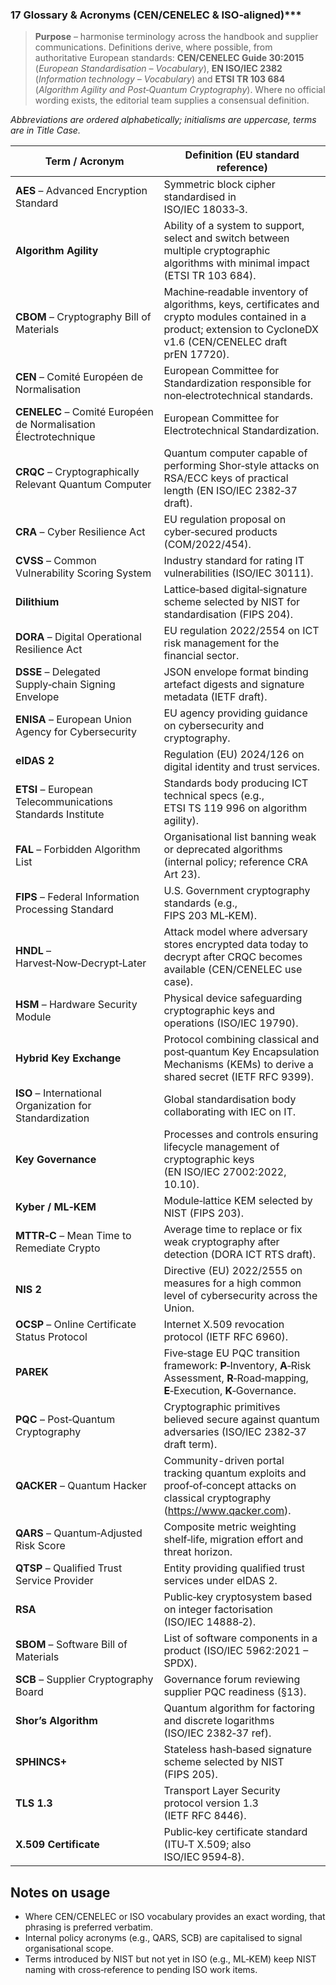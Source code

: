 ### 17  Glossary & Acronyms (CEN/CENELEC & ISO‑aligned)***


> **Purpose** – harmonise terminology across the handbook and supplier communications.  Definitions derive, where possible, from authoritative European standards: **CEN/CENELEC Guide 30:2015** (*European Standardisation – Vocabulary*), **EN ISO/IEC 2382** (*Information technology – Vocabulary*) and **ETSI TR 103 684** (*Algorithm Agility and Post‑Quantum Cryptography*).  Where no official wording exists, the editorial team supplies a consensual definition.

_Abbreviations are ordered alphabetically; initialisms are uppercase, terms are in Title Case._

| Term / Acronym | Definition (EU standard reference) |
| -------------- | ----------------------------------- |
| **AES** – Advanced Encryption Standard | Symmetric block cipher standardised in ISO/IEC 18033‑3. |
| **Algorithm Agility** | Ability of a system to support, select and switch between multiple cryptographic algorithms with minimal impact (ETSI TR 103 684). |
| **CBOM** – Cryptography Bill of Materials | Machine‑readable inventory of algorithms, keys, certificates and crypto modules contained in a product; extension to CycloneDX v1.6 (CEN/CENELEC draft prEN 17720). |
| **CEN** – Comité Européen de Normalisation | European Committee for Standardization responsible for non‑electrotechnical standards. |
| **CENELEC** – Comité Européen de Normalisation Électrotechnique | European Committee for Electrotechnical Standardization. |
| **CRQC** – Cryptographically Relevant Quantum Computer | Quantum computer capable of performing Shor‑style attacks on RSA/ECC keys of practical length (EN ISO/IEC 2382‑37 draft). |
| **CRA** – Cyber Resilience Act | EU regulation proposal on cyber‑secured products (COM/2022/454). |
| **CVSS** – Common Vulnerability Scoring System | Industry standard for rating IT vulnerabilities (ISO/IEC 30111). |
| **Dilithium** | Lattice‑based digital‑signature scheme selected by NIST for standardisation (FIPS 204). |
| **DORA** – Digital Operational Resilience Act | EU regulation 2022/2554 on ICT risk management for the financial sector. |
| **DSSE** – Delegated Supply‑chain Signing Envelope | JSON envelope format binding artefact digests and signature metadata (IETF draft). |
| **ENISA** – European Union Agency for Cybersecurity | EU agency providing guidance on cybersecurity and cryptography. |
| **eIDAS 2** | Regulation (EU) 2024/126 on digital identity and trust services. |
| **ETSI** – European Telecommunications Standards Institute | Standards body producing ICT technical specs (e.g., ETSI TS 119 996 on algorithm agility). |
| **FAL** – Forbidden Algorithm List | Organisational list banning weak or deprecated algorithms (internal policy; reference CRA Art 23). |
| **FIPS** – Federal Information Processing Standard | U.S. Government cryptography standards (e.g., FIPS 203 ML‑KEM). |
| **HNDL** – Harvest‑Now‑Decrypt‑Later | Attack model where adversary stores encrypted data today to decrypt after CRQC becomes available (CEN/CENELEC use case). |
| **HSM** – Hardware Security Module | Physical device safeguarding cryptographic keys and operations (ISO/IEC 19790). |
| **Hybrid Key Exchange** | Protocol combining classical and post‑quantum Key Encapsulation Mechanisms (KEMs) to derive a shared secret (IETF RFC 9399). |
| **ISO** – International Organization for Standardization | Global standardisation body collaborating with IEC on IT. |
| **Key Governance** | Processes and controls ensuring lifecycle management of cryptographic keys (EN ISO/IEC 27002:2022, 10.10). |
| **Kyber / ML‑KEM** | Module‑lattice KEM selected by NIST (FIPS 203). |
| **MTTR‑C** – Mean Time to Remediate Crypto | Average time to replace or fix weak cryptography after detection (DORA ICT RTS draft). |
| **NIS 2** | Directive (EU) 2022/2555 on measures for a high common level of cybersecurity across the Union. |
| **OCSP** – Online Certificate Status Protocol | Internet X.509 revocation protocol (IETF RFC 6960). |
| **PAREK** | Five‑stage EU PQC transition framework: **P**‑Inventory, **A**‑Risk Assessment, **R**‑Road‑mapping, **E**‑Execution, **K**‑Governance. |
| **PQC** – Post‑Quantum Cryptography | Cryptographic primitives believed secure against quantum adversaries (ISO/IEC 2382‑37 draft term). |
| **QACKER** – Quantum Hacker | Community-driven portal tracking quantum exploits and proof‑of‑concept attacks on classical cryptography (<https://www.qacker.com>). |
| **QARS** – Quantum‑Adjusted Risk Score | Composite metric weighting shelf‑life, migration effort and threat horizon. |
| **QTSP** – Qualified Trust Service Provider | Entity providing qualified trust services under eIDAS 2. |
| **RSA** | Public‑key cryptosystem based on integer factorisation (ISO/IEC 14888‑2). |
| **SBOM** – Software Bill of Materials | List of software components in a product (ISO/IEC 5962:2021 – SPDX). |
| **SCB** – Supplier Cryptography Board | Governance forum reviewing supplier PQC readiness (§13). |
| **Shor’s Algorithm** | Quantum algorithm for factoring and discrete logarithms (ISO/IEC 2382‑37 ref). |
| **SPHINCS+** | Stateless hash‑based signature scheme selected by NIST (FIPS 205). |
| **TLS 1.3** | Transport Layer Security protocol version 1.3 (IETF RFC 8446). |
| **X.509 Certificate** | Public‑key certificate standard (ITU‑T X.509; also ISO/IEC 9594‑8). |


## Notes on usage
- Where CEN/CENELEC or ISO vocabulary provides an exact wording, that phrasing is preferred verbatim.
- Internal policy acronyms (e.g., QARS, SCB) are capitalised to signal organisational scope.
- Terms introduced by NIST but not yet in ISO (e.g., ML‑KEM) keep NIST naming with cross‑reference to pending ISO work items.
